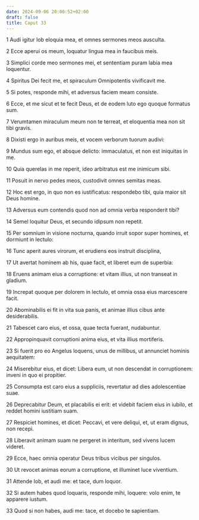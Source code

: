 ```yaml
---
date: 2024-09-06 20:00:52+02:00
draft: false
title: Caput 33
---
```





1 Audi igitur Iob eloquia mea, et omnes sermones meos ausculta.

2 Ecce aperui os meum, loquatur lingua mea in faucibus meis.

3 Simplici corde meo sermones mei, et sententiam puram labia mea loquentur.

4 Spiritus Dei fecit me, et spiraculum Omnipotentis vivificavit me.

5 Si potes, responde mihi, et adversus faciem meam consiste.

6 Ecce, et me sicut et te fecit Deus, et de eodem luto ego quoque formatus sum.

7 Verumtamen miraculum meum non te terreat, et eloquentia mea non sit tibi gravis.

8 Dixisti ergo in auribus meis, et vocem verborum tuorum audivi:

9 Mundus sum ego, et absque delicto: immaculatus, et non est iniquitas in me.

10 Quia querelas in me reperit, ideo arbitratus est me inimicum sibi.

11 Posuit in nervo pedes meos, custodivit omnes semitas meas.

12 Hoc est ergo, in quo non es iustificatus: respondebo tibi, quia maior sit Deus homine.

13 Adversus eum contendis quod non ad omnia verba responderit tibi?

14 Semel loquitur Deus, et secundo idipsum non repetit.

15 Per somnium in visione nocturna, quando irruit sopor super homines, et dormiunt in lectulo:

16 Tunc aperit aures virorum, et erudiens eos instruit disciplina,

17 Ut avertat hominem ab his, quae facit, et liberet eum de superbia:

18 Eruens animam eius a corruptione: et vitam illius, ut non transeat in gladium.

19 Increpat quoque per dolorem in lectulo, et omnia ossa eius marcescere facit.

20 Abominabilis ei fit in vita sua panis, et animae illius cibus ante desiderabilis.

21 Tabescet caro eius, et ossa, quae tecta fuerant, nudabuntur.

22 Appropinquavit corruptioni anima eius, et vita illius mortiferis.

23 Si fuerit pro eo Angelus loquens, unus de millibus, ut annunciet hominis aequitatem:

24 Miserebitur eius, et dicet: Libera eum, ut non descendat in corruptionem: inveni in quo ei propitier.

25 Consumpta est caro eius a suppliciis, revertatur ad dies adolescentiae suae.

26 Deprecabitur Deum, et placabilis ei erit: et videbit faciem eius in iubilo, et reddet homini iustitiam suam.

27 Respiciet homines, et dicet: Peccavi, et vere deliqui, et, ut eram dignus, non recepi.

28 Liberavit animam suam ne pergeret in interitum, sed vivens lucem videret.

29 Ecce, haec omnia operatur Deus tribus vicibus per singulos.

30 Ut revocet animas eorum a corruptione, et illuminet luce viventium.

31 Attende Iob, et audi me: et tace, dum loquor.

32 Si autem habes quod loquaris, responde mihi, loquere: volo enim, te apparere iustum.

33 Quod si non habes, audi me: tace, et docebo te sapientiam.

